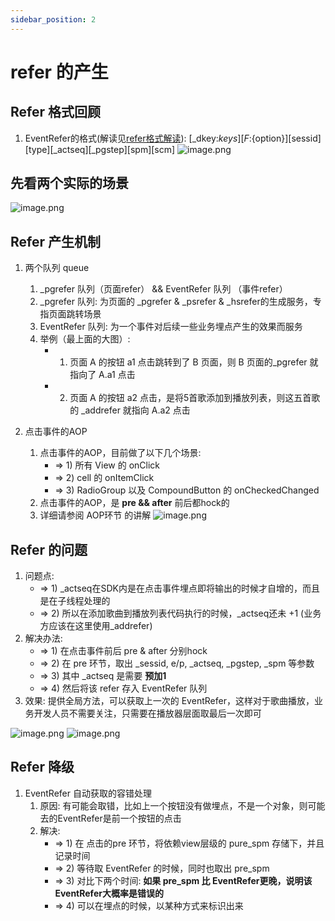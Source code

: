 ```yaml
---
sidebar_position: 2
---
```


# refer 的产生

## Refer 格式回顾
1. EventRefer的格式(解读见[refer格式解读](./Format.md)): [_dkey:${keys}][F:${option}][sessid][type][_actseq][_pgstep][spm][scm]
![image.png](https://p6.music.126.net/obj/wonDlsKUwrLClGjCm8Kx/24468699390/ae0a/d3e8/3679/3eb107122986550c474a33d5a532dff2.png)


## 先看两个实际的场景
![image.png](https://p6.music.126.net/obj/wonDlsKUwrLClGjCm8Kx/24372303616/c69f/92ac/faf3/6669e767e1cade309edc388bba7c8efd.png)

## Refer 产生机制
1. 两个队列 queue
   1. _pgrefer 队列（页面refer）  && EventRefer 队列 （事件refer）
   2. _pgrefer 队列: 为页面的 _pgrefer & _psrefer & _hsrefer的生成服务，专指页面跳转场景
   3. EventRefer 队列: 为一个事件对后续一些业务埋点产生的效果而服务
   4. 举例（最上面的大图）:
      - 1) 页面 A 的按钮 a1 点击跳转到了 B 页面，则 B 页面的_pgrefer 就指向了 A.a1 点击
      - 2) 页面 A 的按钮 a2 点击，是将5首歌添加到播放列表，则这五首歌的 _addrefer 就指向 A.a2 点击

2. 点击事件的AOP
   1. 点击事件的AOP，目前做了以下几个场景:
        - => 1) 所有 View 的 onClick
        - => 2) cell 的 onItemClick
        - => 3) RadioGroup 以及 CompoundButton 的 onCheckedChanged
   2. 点击事件的AOP，是 **pre && after** 前后都hock的
   3. 详细请参阅 AOP环节 的讲解
![image.png](https://p5.music.126.net/obj/wonDlsKUwrLClGjCm8Kx/24372305091/e607/7f80/103c/5790a5b3f174b7734ae8338d99eb0da1.jpeg)

## Refer 的问题
1. 问题点:
   - => 1) _actseq在SDK内是在点击事件埋点即将输出的时候才自增的，而且是在子线程处理的
   - => 2) 所以在添加歌曲到播放列表代码执行的时候，_actseq还未 +1 (业务方应该在这里使用_addrefer)
2. 解决办法: 
   - => 1) 在点击事件前后 pre & after 分别hock
   - => 2) 在 pre 环节，取出 _sessid, e/p, _actseq, _pgstep, _spm 等参数
   - => 3) 其中 _actseq 是需要 **预加1**
   - => 4) 然后将该 refer 存入 EventRefer 队列
3. 效果: 提供全局方法，可以获取上一次的 EventRefer，这样对于歌曲播放，业务开发人员不需要关注，只需要在播放器层面取最后一次即可

![image.png](https://p6.music.126.net/obj/wonDlsKUwrLClGjCm8Kx/24372303617/1bc9/5c9f/99d3/7da29879f7243a200478d121d367238f.png)
![image.png](https://p5.music.126.net/obj/wonDlsKUwrLClGjCm8Kx/24372304258/b677/61fd/55f2/3efd6be140adea90c56e976d4afe0af4.png)


## Refer 降级
1. EventRefer 自动获取的容错处理
   1. 原因: 有可能会取错，比如上一个按钮没有做埋点，不是一个对象，则可能去的EventRefer是前一个按钮的点击
   2. 解决:
      - => 1) 在 点击的pre 环节，将依赖view层级的 pure_spm 存储下，并且记录时间
      - => 2) 等待取 EventRefer 的时候，同时也取出 pre_spm 
      - => 3) 对比下两个时间: **如果 pre_spm 比 EventRefer更晚，说明该EventRefer大概率是错误的**
      - => 4) 可以在埋点的时候，以某种方式来标识出来
